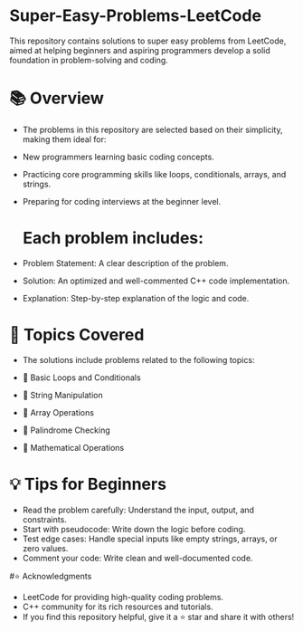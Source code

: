 # Super-Easy-Problems-LeetCode
This repository contains solutions to super easy problems from LeetCode, aimed at helping beginners and aspiring programmers develop a solid foundation in problem-solving and coding.

# 📚 Overview
- The problems in this repository are selected based on their simplicity, making them ideal for:

- New programmers learning basic coding concepts.
- Practicing core programming skills like loops, conditionals, arrays, and strings.
- Preparing for coding interviews at the beginner level.
  # Each problem includes:

- Problem Statement: A clear description of the problem.
- Solution: An optimized and well-commented C++ code implementation.
- Explanation: Step-by-step explanation of the logic and code.
# 🚀 Topics Covered
- The solutions include problems related to the following topics:

- 📌 Basic Loops and Conditionals
- 📌 String Manipulation
- 📌 Array Operations
- 📌 Palindrome Checking
- 📌 Mathematical Operations


# 💡 Tips for Beginners
- Read the problem carefully: Understand the input, output, and constraints.
- Start with pseudocode: Write down the logic before coding.
- Test edge cases: Handle special inputs like empty strings, arrays, or zero values.
- Comment your code: Write clean and well-documented code.

#⭐ Acknowledgments
- LeetCode for providing high-quality coding problems.
- C++ community for its rich resources and tutorials.
- If you find this repository helpful, give it a ⭐ star and share it with others!

